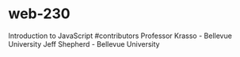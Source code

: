 # web-230
Introduction to JavaScript
#contributors
Professor Krasso - Bellevue University
Jeff Shepherd - Bellevue University
